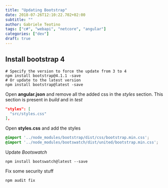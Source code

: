 ```yaml
---
title: "Updating Bootstrap"
date: 2018-07-26T12:10:22.702+02:00
subtitle: ""
author: Gabriele Teotino
tags: ["c#", "webapi", "netcore", "angular"]
categories: ["dev"]
draft: true
---
```


<!--more-->

## Install bootstrap 4

```shell
# Specify the version to force the update from 3 to 4
npm install bootstrap@4.1.1 -save
# Or update to the latest version
npm install bootstrap@latest -save
```

Open **angular.json** and remove all the added css in the *styles* section. This section is present in *build* and in *test*

```json
"styles": [
  "src/styles.css"
],
```

Open **styles.css** and add the styles

```css
@import '../node_modules/bootstrap/dist/css/bootstrap.min.css';
@import '../node_modules/bootswatch/dist/united/bootstrap.min.css';
```

Update *Bootswatch*

```shell
npm install bootswatch@latest --save
```

Fix some security stuff

```shell
npm audit fix
```
